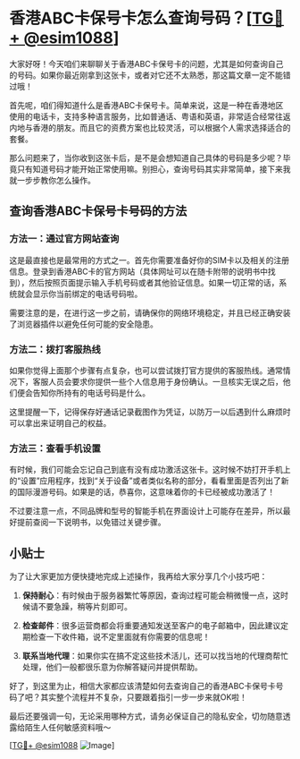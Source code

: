 # 香港ABC卡保号卡怎么查询号码？[[TG💪+ @esim1088](https://t.me/s/esim1088)]

大家好呀！今天咱们来聊聊关于香港ABC卡保号卡的问题，尤其是如何查询自己的号码。如果你最近刚拿到这张卡，或者对它还不太熟悉，那这篇文章一定不能错过哦！

首先呢，咱们得知道什么是香港ABC卡保号卡。简单来说，这是一种在香港地区使用的电话卡，支持多种语言服务，比如普通话、粤语和英语，非常适合经常往返内地与香港的朋友。而且它的资费方案也比较灵活，可以根据个人需求选择适合的套餐。

那么问题来了，当你收到这张卡后，是不是会想知道自己具体的号码是多少呢？毕竟只有知道号码才能开始正常使用嘛。别担心，查询号码其实非常简单，接下来我就一步步教你怎么操作。

## 查询香港ABC卡保号卡号码的方法

### 方法一：通过官方网站查询

这是最直接也是最常用的方式之一。首先你需要准备好你的SIM卡以及相关的注册信息。登录到香港ABC卡的官方网站（具体网址可以在随卡附带的说明书中找到），然后按照页面提示输入手机号码或者其他验证信息。如果一切正常的话，系统就会显示你当前绑定的电话号码啦。

需要注意的是，在进行这一步之前，请确保你的网络环境稳定，并且已经正确安装了浏览器插件以避免任何可能的安全隐患。

### 方法二：拨打客服热线

如果你觉得上面那个步骤有点复杂，也可以尝试拨打官方提供的客服热线。通常情况下，客服人员会要求你提供一些个人信息用于身份确认。一旦核实无误之后，他们便会告知你所持有的电话号码是什么。

这里提醒一下，记得保存好通话记录截图作为凭证，以防万一以后遇到什么麻烦时可以拿出来证明自己的权益。

### 方法三：查看手机设置

有时候，我们可能会忘记自己到底有没有成功激活这张卡。这时候不妨打开手机上的“设置”应用程序，找到“关于设备”或者类似名称的部分，看看里面是否列出了新的国际漫游号码。如果是的话，恭喜你，这意味着你的卡已经被成功激活了！

不过要注意一点，不同品牌和型号的智能手机在界面设计上可能存在差异，所以最好提前查阅一下说明书，以免错过关键步骤。

## 小贴士

为了让大家更加方便快捷地完成上述操作，我再给大家分享几个小技巧吧：

1. **保持耐心**：有时候由于服务器繁忙等原因，查询过程可能会稍微慢一点，这时候请不要急躁，稍等片刻即可。
   
2. **检查邮件**：很多运营商都会将重要通知发送至客户的电子邮箱中，因此建议定期检查一下收件箱，说不定里面就有你需要的信息呢！

3. **联系当地代理**：如果你实在搞不定这些技术活儿，还可以找当地的代理商帮忙处理，他们一般都很乐意为你解答疑问并提供帮助。

好了，到这里为止，相信大家都应该清楚如何去查询自己的香港ABC卡保号卡号码了吧？其实整个流程并不复杂，只要跟着指引一步一步来就OK啦！

最后还要强调一句，无论采用哪种方式，请务必保证自己的隐私安全，切勿随意透露给陌生人任何敏感资料哦～

[[TG💪+ @esim1088](https://t.me/s/esim1088) ![Image](https://i.postimg.cc/4NQfJmqS/Snipaste-2025-05-13-00-14-12.png)]
